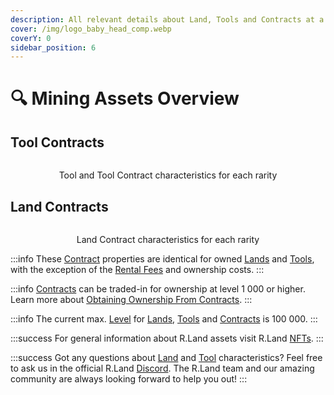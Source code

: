 ```yaml
---
description: All relevant details about Land, Tools and Contracts at a glance!
cover: /img/logo_baby_head_comp.webp
coverY: 0
sidebar_position: 6
---
```


# 🔍 Mining Assets Overview

## Tool Contracts

<center><img src="/img/Tool_Info_New_Kopie.jpg" alt="" /><figcaption><p>Tool and Tool Contract characteristics for each rarity</p></figcaption></center>

## Land Contracts

<center><img src="/img/Land_Info_New_Kopie.jpg" alt="" /><figcaption><p>Land Contract characteristics for each rarity</p></figcaption></center>

:::info
These [Contract](/nfts/land-and-tool-contracts) properties are identical for owned [Lands](/nfts/lands-and-tools.md#lands) and [Tools](/nfts/lands-and-tools.md#tools), with the exception of the [Rental Fees](/nfts/land-and-tool-contracts.md#rental-fees) and ownership costs.
:::

:::info
[Contracts](/nfts/land-and-tool-contracts) can be traded-in for ownership at level 1 000 or higher. Learn more about [Obtaining Ownership From Contracts](/nfts/land-and-tool-contracts.md#obtaining-ownership-from-contracts).
:::

:::info
The current max. [Level](upgrading.md) for [Lands](/nfts/lands-and-tools.md#lands), [Tools](/nfts/lands-and-tools.md#tools) and [Contracts](/nfts/land-and-tool-contracts) is 100 000.
:::

:::success
For general information about R.Land assets visit R.Land [NFTs](/nfts).
:::

:::success
Got any questions about [Land](/nfts/lands-and-tools.md#lands) and [Tool](/nfts/lands-and-tools.md#tools) characteristics? Feel free to ask us in the official R.Land [Discord](https://discord.com/invite/rland). The R.Land team and our amazing community are always looking forward to help you out!
:::
